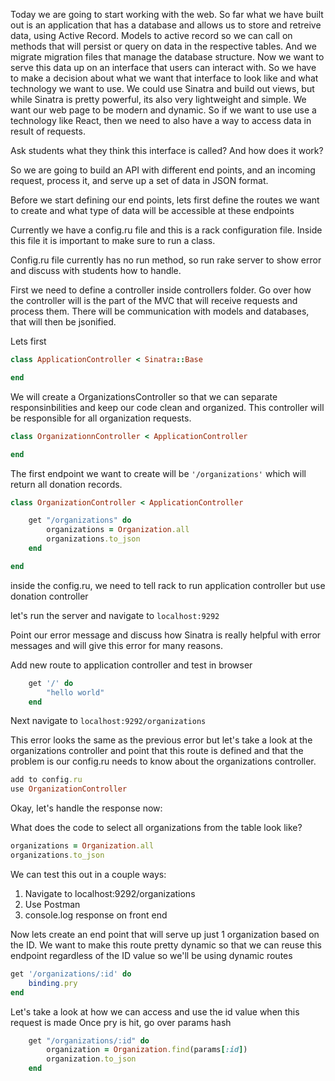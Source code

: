Today we are going to start working with the web. So far what we have built out is an application that has a database and allows us to store and retreive data, using Active Record. Models to active record so we can call on methods that will persist or query on data in the respective tables. And we migrate migration files that manage the database structure. Now we want to serve this data up on an interface that users can interact with. So we have to make a decision about what we want that interface to look like and what technology we want to use. We could use Sinatra and build out views, but while Sinatra is pretty powerful, its also very lightweight and simple. We want our web page to be modern and dynamic. So if we want to use use a technology like React, then we need to also have a way to access data in result of requests. 

Ask students what they think this interface is called? And how does it work?

So we are going to build an API with different end points, and an incoming request, process it, and serve up a set of data in JSON format. 

Before we start defining our end points, lets first define the routes we want to create and what type of data will be accessible at these endpoints

Currently we have a config.ru file and this is a rack configuration file. Inside this file it is important to make sure to run a class. 

Config.ru file currently has no run method, so run rake server to show error and discuss with students how to handle. 

First we need to define a controller inside controllers folder. Go over how the controller will is the part of the MVC that will receive requests and process them. There will be communication with models and databases, that will then be jsonified. 

Lets first 

```rb
class ApplicationController < Sinatra::Base

end

```

We will create a OrganizationsController so that we can separate responsinbilities and keep our code clean and organized. This controller will be responsible for all organization requests. 

```rb
class OrganizationnController < ApplicationController

end

```

The first endpoint we want to create will be `'/organizations'` which will return all donation records. 

```rb
class OrganizationController < ApplicationController

    get "/organizations" do 
        organizations = Organization.all 
        organizations.to_json 
    end

end

```

inside the config.ru, we need to tell rack to run application controller but use donation controller

let's run the server and navigate to `localhost:9292`

Point our error message and discuss how Sinatra is really helpful with error messages and will give this error for many reasons. 

Add new route to application controller and test in browser

```rb
    get '/' do 
        "hello world"
    end
```

Next navigate to `localhost:9292/organizations`

This error looks the same as the previous error but let's take a look at the organizations controller and point that this route is defined and that the problem is our config.ru needs to know about the organizations controller. 

```rb
add to config.ru
use OrganizationController 
```

Okay, let's handle the response now:

What does the code to select all organizations from the table look like?

```rb
organizations = Organization.all
organizations.to_json
```

We can test this out in a couple ways: 
1. Navigate to localhost:9292/organizations 
2. Use Postman
3. console.log response on front end 

Now lets create an end point that will serve up just 1 organization based on the ID. 
We want to make this route pretty dynamic so that we can reuse this endpoint regardless of the ID value so we'll be using dynamic routes

```rb
get '/organizations/:id' do 
    binding.pry
end 
```

Let's take a look at how we can access and use the id value when this request is made
Once pry is hit, go over params hash

```rb
    get "/organizations/:id" do 
        organization = Organization.find(params[:id])
        organization.to_json
    end
```